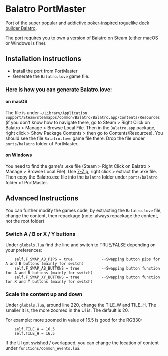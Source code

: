 # Balatro PortMaster

Port of the super popular and addictive [poker-inspired roguelike deck builder Balatro](https://www.playbalatro.com/).

The port requires you to own a version of Balatro on Steam (either macOS or Windows is fine).

## Installation instructions

- Install the port from PortMaster
- Generate the `Balatro.love` game file.

### Here is how you can generate Balatro.love:

#### on macOS

The file is under `~/Library/Application Support/Steam/steamapps/common/Balatro/Balatro.app/Contents/Resources` (if you don't know how to navigate there, go to Steam > Right Click on Balatro > Manage > Browse Local File. Then in the `Balatro.app` package, right click > Show Package Contents > then go to Contents/Resources). You should see the file `Balatro.love` game file there. Drop the file under `ports/balatro` folder of PortMaster.

#### on Windows
You need to find the game's .exe file (Steam > Right Click on Balatro > Manage > Browse Local File). Use [7-Zip](https://www.7-zip.org/), right click > extract the .exe file. Then copy the Balatro.exe file into the `balatro` folder under `ports/balatro` folder of PortMaster.


## Advanced Instructions

You can further modify the games code, by extracting the `Balatro.love` file, change the content, then repackage (note: always repackage the content, not the root folder)

### Switch A / B or X / Y buttons

Under `globals.lua` find the line and switch to TRUE/FALSE depending on your preferences:

```
    self.F_SWAP_AB_PIPS = true             --Swapping button pips for A and B buttons (mainly for switch)
    self.F_SWAP_AB_BUTTONS = true          --Swapping button function for A and B buttons (mainly for switch)
    self.F_SWAP_XY_BUTTONS = true          --Swapping button function for X and Y buttons (mainly for switch)
```

### Scale the content up and down

Under `globals.lua`, around line 220, change the TILE_W and TILE_H. The smaller it is, the more zoomed in the UI is. The default is 20.

For example: more zoomed in value of 16.5 is good for the RGB30:
```
    self.TILE_W = 16.5
    self.TILE_H = 16.5
```

If the UI got swished / overlapped, you can change the location of content under `functions/common_events.lua`.